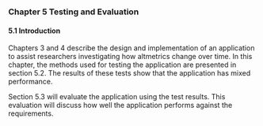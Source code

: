 ### Chapter 5 Testing and Evaluation

#### 5.1 Introduction

Chapters 3 and 4 describe the design and implementation of an application to assist researchers investigating how altmetrics change over time. In this chapter, the methods used for testing the application are presented in section 5.2. The results of these tests show that the application has mixed performance.

Section 5.3 will evaluate the application using the test results. This evaluation will discuss how well the application performs against the requirements.